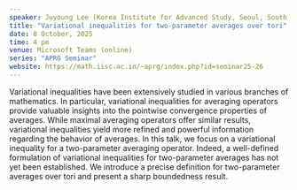 ```yaml
---
speaker: Juyoung Lee (Korea Institute for Advanced Study, Seoul, South Korea)
title: "Variational inequalities for two-parameter averages over tori"
date: 8 October, 2025
time: 4 pm
venue: Microsoft Teams (online)
series: "APRG Seminar"
website: https://math.iisc.ac.in/~aprg/index.php?id=seminar25-26
---
```


Variational inequalities have been extensively studied in various branches of mathematics. In particular, variational inequalities for averaging operators provide valuable
insights into the pointwise convergence properties of averages. While maximal averaging operators offer similar results, variational inequalities yield more refined and
powerful information regarding the behavior of averages. In this talk, we focus on a variational inequality for a two-parameter averaging operator. Indeed, a well-defined
formulation of variational inequalities for two-parameter averages has not yet been established. We introduce a precise definition for two-parameter averages over tori and
present a sharp boundedness result.
